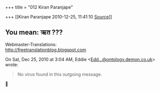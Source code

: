 +++
title = "012 Kiran Paranjape"

+++
[[Kiran Paranjape	2010-12-25, 11:41:10 [Source](https://groups.google.com/g/samskrita/c/t1v-ovlJ9fs)]]



You mean: ऋत ???  
--------------------------------------  
Webmaster-Translations:  
<http://freetranslationblog.blogspot.com>  
  
  

On Sat, Dec 25, 2010 at 3:04 AM, Eddie \<[Edd...@ontology.demon.co.uk]()\> wrote:  

>   
> No virus found in this outgoing message.



